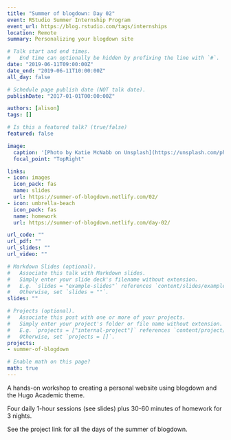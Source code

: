 ```yaml
---
title: "Summer of blogdown: Day 02"
event: RStudio Summer Internship Program
event_url: https://blog.rstudio.com/tags/internships
location: Remote
summary: Personalizing your blogdown site

# Talk start and end times.
#   End time can optionally be hidden by prefixing the line with `#`.
date: "2019-06-11T09:00:00Z"
date_end: "2019-06-11T10:00:00Z"
all_day: false

# Schedule page publish date (NOT talk date).
publishDate: "2017-01-01T00:00:00Z"

authors: [alison]
tags: []

# Is this a featured talk? (true/false)
featured: false

image:
  caption: '[Photo by Katie McNabb on Unsplash](https://unsplash.com/photos/BJKa8PUb8gI)'
  focal_point: "TopRight"

links:
- icon: images
  icon_pack: fas
  name: slides
  url: https://summer-of-blogdown.netlify.com/02/
- icon: umbrella-beach
  icon_pack: fas
  name: homework
  url: https://summer-of-blogdown.netlify.com/day-02/

url_code: ""
url_pdf: ""
url_slides: ""
url_video: ""

# Markdown Slides (optional).
#   Associate this talk with Markdown slides.
#   Simply enter your slide deck's filename without extension.
#   E.g. `slides = "example-slides"` references `content/slides/example-slides.md`.
#   Otherwise, set `slides = ""`.
slides: ""

# Projects (optional).
#   Associate this post with one or more of your projects.
#   Simply enter your project's folder or file name without extension.
#   E.g. `projects = ["internal-project"]` references `content/project/deep-learning/index.md`.
#   Otherwise, set `projects = []`.
projects:
- summer-of-blogdown

# Enable math on this page?
math: true
---
```



A hands-on workshop to creating a personal website using blogdown and the Hugo Academic theme.

Four daily 1-hour sessions (see slides) plus 30-60 minutes of homework for 3 nights.

See the project link for all the days of the summer of blogdown.